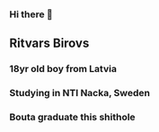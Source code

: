 ### Hi there 👋
## Ritvars Birovs


### 18yr old boy from Latvia
### Studying in NTI Nacka, Sweden
### Bouta graduate this shithole

<!--
**Ritvars358/Ritvars358** is a ✨ _special_ ✨ repository because its `README.md` (this file) appears on your GitHub profile.

Here are some ideas to get you started:

- 🔭 I’m currently working on ...
- 🌱 I’m currently learning ...
- 👯 I’m looking to collaborate on ...
- 🤔 I’m looking for help with ...
- 💬 Ask me about ...
- 📫 How to reach me: ...
- 😄 Pronouns: ...
- ⚡ Fun fact: ...
-->

